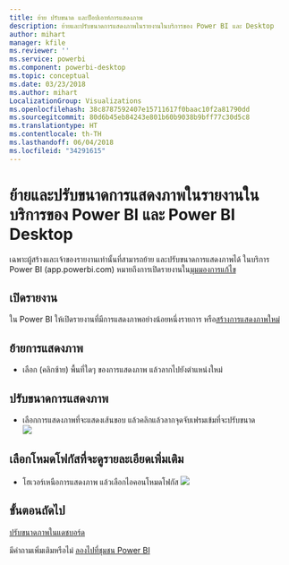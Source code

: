 ```yaml
---
title: ย้าย ปรับขนาด และป็อปเอาท์การแสดงภาพ
description: ย้ายและปรับขนาดการแสดงภาพในรายงานในบริการของ Power BI และ Desktop
author: mihart
manager: kfile
ms.reviewer: ''
ms.service: powerbi
ms.component: powerbi-desktop
ms.topic: conceptual
ms.date: 03/23/2018
ms.author: mihart
LocalizationGroup: Visualizations
ms.openlocfilehash: 38c8787592407e15711617f0baac10f2a81790dd
ms.sourcegitcommit: 80d6b45eb84243e801b60b9038b9bff77c30d5c8
ms.translationtype: HT
ms.contentlocale: th-TH
ms.lasthandoff: 06/04/2018
ms.locfileid: "34291615"
---
```

# <a name="move-and-resize-a-visualization-in-a-report-in-power-bi-service-and-power-bi-desktop"></a>ย้ายและปรับขนาดการแสดงภาพในรายงานในบริการของ Power BI และ Power BI Desktop
เฉพาะผู้สร้างและเจ้าของรายงานเท่านั้นที่สามารถย้าย และปรับขนาดการแสดงภาพได้ ในบริการ Power BI (app.powerbi.com) หมายถึงการเปิดรายงานใน[มุมมองการแก้ไข](service-reading-view-and-editing-view.md)

## <a name="open-the-report"></a>เปิดรายงาน
ใน Power BI ให้เปิดรายงานที่มีการแสดงภาพอย่างน้อยหนึ่งรายการ หรือ[สร้างการแสดงภาพใหม่](power-bi-report-add-visualizations-i.md) 

## <a name="move-the-visualization"></a>ย้ายการแสดงภาพ
* เลือก (คลิกซ้าย) พื้นที่ใดๆ ของการแสดงภาพ แล้วลากไปยังตำแหน่งใหม่

## <a name="resize-the-visualization"></a>ปรับขนาดการแสดงภาพ
* เลือกการแสดงภาพที่จะแสดงเส้นขอบ แล้วคลิกแล้วลากจุดจับเฟรมเข้มที่จะปรับขนาด  
  ![](media/power-bi-visualization-move-and-resize/untitled.gif)

## <a name="select-focus-mode-to-see-more-detail"></a>เลือกโหมดโฟกัสที่จะดูรายละเอียดเพิ่มเติม
* โฮเวอร์เหนือการแสดงภาพ แล้วเลือกไอคอนโหมดโฟกัส
  ![](media/power-bi-visualization-move-and-resize/pbi_popouticon.jpg)

## <a name="next-steps"></a>ขั้นตอนถัดไป
[ปรับขนาดภาพในแดชบอร์ด](service-dashboard-edit-tile.md)  

มีคำถามเพิ่มเติมหรือไม่ [ลองไปที่ชุมชน Power BI](http://community.powerbi.com/)
